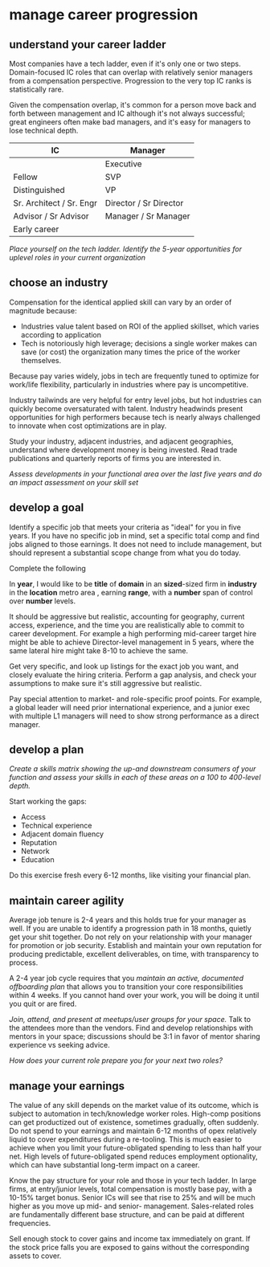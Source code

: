 # manage career progression

## understand your career ladder
Most companies have a tech ladder, even if it's only one or two steps.  Domain-focused IC roles that can overlap with relatively senior managers from a compensation perspective.  Progression to the very top IC ranks is statistically rare.  

Given the compensation overlap, it's common for a person move back and forth between management and IC although it's not always successful; great engineers often make bad managers, and it's easy for managers to lose technical depth.  

| IC                       | Manager                |
| ------------------------ | ---------------------- |
|                          | Executive              |
| Fellow                   | SVP                    |
| Distinguished            | VP                     |
| Sr. Architect / Sr. Engr | Director / Sr Director |
| Advisor / Sr Advisor     | Manager / Sr Manager   |
| Early career             |                        |

*Place yourself on the tech ladder.  Identify the 5-year opportunities for uplevel roles in your current organization*

## choose an industry
Compensation for the identical applied skill can vary by an order of magnitude because:
- Industries value talent based on ROI of the applied skillset, which varies according to application
- Tech is notoriously high leverage; decisions a single worker makes can save (or cost) the organization many times the price of the worker themselves.

Because pay varies widely, jobs in tech are frequently tuned to optimize for work/life flexibility, particularly in industries where pay is uncompetitive.

Industry tailwinds are very helpful for entry level jobs, but hot industries can quickly become oversaturated with talent. Industry headwinds present opportunities for high performers because tech is nearly always challenged to innovate when cost optimizations are in play.  

Study your industry, adjacent industries, and adjacent geographies, understand where development money is being invested.  Read trade publications and quarterly reports of firms you are interested in.

*Assess developments in your functional area over the last five years and do an impact assessment on your skill set* 

## develop a goal
Identify a specific job that meets your criteria as "ideal" for you in five years.  If you have no specific job in mind, set a specific total comp and find jobs aligned to those earnings.  It does not need to include management, but should represent a substantial scope change from what you do today. 

Complete the following

In **year**, I would like to be **title** of **domain** in an **sized**-sized firm in **industry** in the **location** metro area , earning **range**, with a **number** span of control over **number** levels.

It should be aggressive but realistic, accounting for geography, current access, experience, and the time you are realistically able to commit to career development.   For example a high performing mid-career target hire might be able to achieve Director-level management in 5 years, where the same lateral hire might take 8-10 to achieve the same.

Get very specific, and look up listings for the exact job you want, and closely evaluate the hiring criteria.   Perform a gap analysis, and check your assumptions to make sure it's still aggressive but realistic.  

Pay special attention to market- and role-specific proof points.  For example, a global leader will need prior international experience, and a junior exec with multiple L1 managers will need to show strong performance as a direct manager.

## develop a plan

*Create a skills matrix showing the up-and downstream consumers of your function and assess your skills in each of these areas on a 100 to 400-level depth.* 

Start working the gaps:
- Access
- Technical experience
- Adjacent domain fluency
- Reputation
- Network
- Education

Do this exercise fresh every 6-12 months, like visiting your financial plan.

## maintain career agility
Average job tenure is 2-4 years and this holds true for your manager as well. If you are unable to identify a progression path in 18 months, quietly get your shit together.  Do not rely on your relationship with your manager for promotion or job security. Establish and maintain your own reputation for producing predictable, excellent deliverables, on time, with transparency to process.

A 2-4 year job cycle requires that you *maintain an active, documented offboarding plan* that allows you to transition your core responsibilities within 4 weeks. If you cannot hand over your work, you will be doing it until you quit or are fired.

*Join, attend, and present at meetups/user groups for your space.*  Talk to the attendees more than the vendors.   Find and develop relationships with mentors in your space; discussions should be 3:1 in favor of mentor sharing experience vs seeking advice.  

*How does your current role prepare you for your next two roles?*

## manage your earnings
The value of any skill depends on the market value of its outcome, which is subject to automation in tech/knowledge worker roles.  High-comp positions can get productized out of existence, sometimes gradually, often suddenly.  Do not spend to your earnings and maintain 6-12 months of opex relatively liquid to cover expenditures during a re-tooling.  This is much easier to achieve when you limit your future-obligated spending to less than half your net.  High levels of future-obligated spend reduces employment optionality, which can have substantial long-term impact on a career.

Know the pay structure for your role and those in your tech ladder.  In large firms, at entry/junior levels, total compensation is mostly base pay, with a 10-15% target bonus.  Senior ICs will see that rise to 25% and will be much higher as you move up mid- and senior- management.  Sales-related roles are fundamentally different base structure, and can be paid at different frequencies.

Sell enough stock to cover gains and income tax immediately on grant. If the stock price falls you are exposed to gains without the corresponding assets to cover.